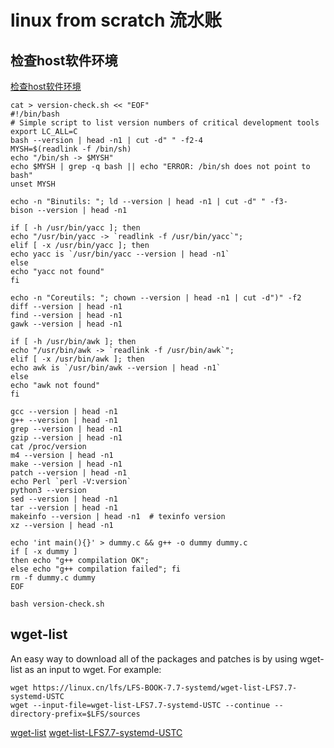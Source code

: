 # linux from scratch 流水账

## 检查host软件环境

[检查host软件环境](https://www.linuxfromscratch.org/lfs/view/stable/chapter02/hostreqs.html)

    cat > version-check.sh << "EOF"
    #!/bin/bash
    # Simple script to list version numbers of critical development tools
    export LC_ALL=C
    bash --version | head -n1 | cut -d" " -f2-4
    MYSH=$(readlink -f /bin/sh)
    echo "/bin/sh -> $MYSH"
    echo $MYSH | grep -q bash || echo "ERROR: /bin/sh does not point to bash"
    unset MYSH

    echo -n "Binutils: "; ld --version | head -n1 | cut -d" " -f3-
    bison --version | head -n1

    if [ -h /usr/bin/yacc ]; then
    echo "/usr/bin/yacc -> `readlink -f /usr/bin/yacc`";
    elif [ -x /usr/bin/yacc ]; then
    echo yacc is `/usr/bin/yacc --version | head -n1`
    else
    echo "yacc not found"
    fi

    echo -n "Coreutils: "; chown --version | head -n1 | cut -d")" -f2
    diff --version | head -n1
    find --version | head -n1
    gawk --version | head -n1

    if [ -h /usr/bin/awk ]; then
    echo "/usr/bin/awk -> `readlink -f /usr/bin/awk`";
    elif [ -x /usr/bin/awk ]; then
    echo awk is `/usr/bin/awk --version | head -n1`
    else
    echo "awk not found"
    fi

    gcc --version | head -n1
    g++ --version | head -n1
    grep --version | head -n1
    gzip --version | head -n1
    cat /proc/version
    m4 --version | head -n1
    make --version | head -n1
    patch --version | head -n1
    echo Perl `perl -V:version`
    python3 --version
    sed --version | head -n1
    tar --version | head -n1
    makeinfo --version | head -n1  # texinfo version
    xz --version | head -n1

    echo 'int main(){}' > dummy.c && g++ -o dummy dummy.c
    if [ -x dummy ]
    then echo "g++ compilation OK";
    else echo "g++ compilation failed"; fi
    rm -f dummy.c dummy
    EOF

    bash version-check.sh

## wget-list
An easy way to download all of the packages and patches is by using wget-list as an input to wget. For example:

    wget https://linux.cn/lfs/LFS-BOOK-7.7-systemd/wget-list-LFS7.7-systemd-USTC
    wget --input-file=wget-list-LFS7.7-systemd-USTC --continue --directory-prefix=$LFS/sources

[wget-list](https://gitee.com/freelw/linux_learn_diary/tree/master/lfs/wget-list)
[wget-list-LFS7.7-systemd-USTC](https://linux.cn/lfs/LFS-BOOK-7.7-systemd/wget-list-LFS7.7-systemd-USTC)